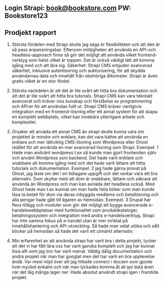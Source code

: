 ## Login Strapi: book@bookstore.com  PW: Bookstore123

## Prodjekt rapport

1. Största fördelen med Strapi skulle jag säga är flexibiliteten och att den är så pass anpassningsbar. Eftersom  möljigheten att använda en API-och headless-approach finns så gör det möjligt att använda vilket frontend-verktyg som helst vilket är toppen. Det är också väldigt lätt att komma igång med och att lära sig. Säkerhet: Strapi CMS erbjuder avancerad säkerhet, inklusive autentisering och auktorisering, för att skydda användarnas data och innehåll från obehöriga åtkomster. Strapi är även gratis vilket är en stor fördel.

2. Största nackdelen är att det är lite svårt att hitta bra dokumentation och att det är lite svårt att hitta bra tutorials. Strapi CMS kan vara tekniskt avancerat och kräver viss kunskap och förståelse av programmering och API:er för att användas fullt ut. Strapi CMS kräver vanligtvis integration med en frontend-lösning eller ett annat system för att skapa en komplett webbplats, vilket kan innebära ytterligare arbete och komplexitet.

3. Orsaker att anväda ett annat CMS än strapi skulle kunna vara om projektet är mindre och enklare, kan det vara bättre att använda en enklare och mer lättviktig CMS-lösning som Wordpress eller Ghost istället för att använda en mer avancerad lösning som Strapi. Exempel. 1 Hade man andvänt wordpress t.ex så kunde man gjort frontenden själv och använt Wordpress som backend. Det hade varit enklare och snabbare att komma igång med och det hade varit lättare att hitta tutorials och dokumentation. Exempel. 2 jag hade gärna provat på Ghost, jag läste om det i en tidiagare uppgift och det verkar vara ett bra alternativ. Dom skyltar med att dom är snabbare, lättare och säkrare att använda än Wordpress och man kan avnäda det headless också. Med Ghost hade man t.ex kunnat om man hade hela böker som man kunde läsa ta betalt för dom via deras inbyggda medlems och betallösning och alla pengar hade gått till ägaren av hemsidan. Exempel. 3  Drupal har flera tillägg och moduler som gör det möjligt att bygga avancerade e-handelswebbplatser med funktionalitet som produktkataloger, betalningssystem och integration med andra e-handelsverktyg. Strapi har inte samma fokus på e-handel utan är mer inriktat på innehållshantering och API-utveckling. Så hade man velat utöka och sålt böcker på hemsidan så hade det varit ett utmärkt alternativ.

4. Min erfarenhet av att använda strapi har varit bra i detta projekt, tycker att det vi har fått lära oss har varit ganska komplett och jag har kunnat lösa allt som jag tror har varit menat. Väldig dålig documentation och andra projekt när man har googlat men det har varit en bra upplevelse ändå. Var mest nöjd över att jag hittade connect i docsen som gjorde livet mycket enkalre och när man lyckades komma åt all api data även när det låg många lager ner. Hade absolut användt strapi igen i framtida projekt.

